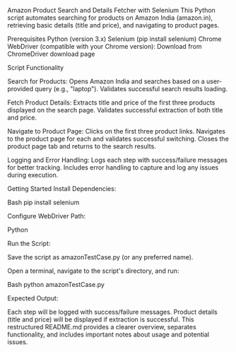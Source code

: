 Amazon Product Search and Details Fetcher with Selenium
This Python script automates searching for products on Amazon India (amazon.in), retrieving basic details (title and price), and navigating to product pages.

Prerequisites
Python (version 3.x)
Selenium (pip install selenium)
Chrome WebDriver (compatible with your Chrome version): Download from ChromeDriver download page

Script Functionality

Search for Products:
Opens Amazon India and searches based on a user-provided query (e.g., "laptop").
Validates successful search results loading.

Fetch Product Details:
Extracts title and price of the first three products displayed on the search page.
Validates successful extraction of both title and price.

Navigate to Product Page:
Clicks on the first three product links.
Navigates to the product page for each and validates successful switching.
Closes the product page tab and returns to the search results.

Logging and Error Handling:
Logs each step with success/failure messages for better tracking.
Includes error handling to capture and log any issues during execution.


Getting Started
Install Dependencies:

Bash
pip install selenium

Configure WebDriver Path:


Python

Run the Script:

Save the script as amazonTestCase.py (or any preferred name).

Open a terminal, navigate to the script's directory, and run:

Bash
python amazonTestCase.py

Expected Output:

Each step will be logged with success/failure messages.
Product details (title and price) will be displayed if extraction is successful.
This restructured README.md provides a clearer overview, separates functionality, and includes important notes about usage and potential issues.
